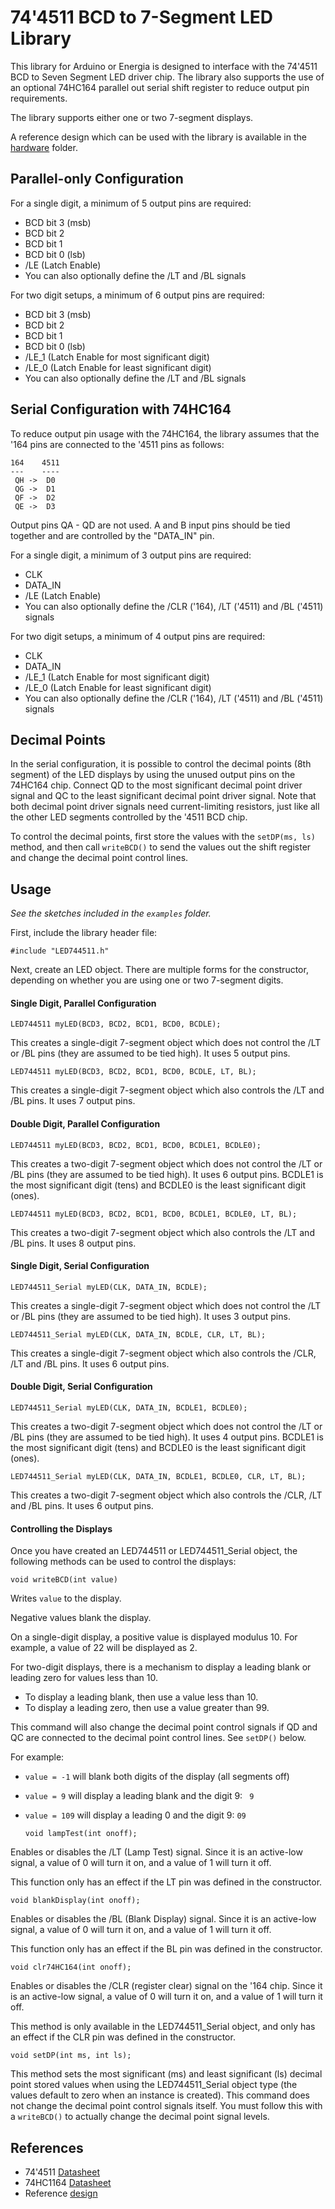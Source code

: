 74'4511 BCD to 7-Segment LED Library
====================================

This library for Arduino or Energia is designed to interface with the 74'4511 BCD to Seven Segment LED driver chip. The library also supports the use of an optional 74HC164 parallel out serial shift register to reduce output pin requirements.

The library supports either one or two 7-segment displays.

A reference design which can be used with the library is available in the [hardware][1] folder.

Parallel-only Configuration
---------------------------
For a single digit, a minimum of 5 output pins are required:
 + BCD bit 3 (msb)
 + BCD bit 2
 + BCD bit 1
 + BCD bit 0 (lsb)
 + /LE (Latch Enable)
 + You can also optionally define the /LT and /BL signals

For two digit setups, a minimum of 6 output pins are required:
+ BCD bit 3 (msb)
+ BCD bit 2
+ BCD bit 1
+ BCD bit 0 (lsb)
+ /LE_1 (Latch Enable for most significant digit)
+ /LE_0 (Latch Enable for least significant digit)
+ You can also optionally define the /LT and /BL signals

Serial Configuration with 74HC164
---------------------------------
To reduce output pin usage with the 74HC164, the library assumes that the '164 pins are connected to the '4511 pins as follows:

    164    4511
    ---    ----
     QH ->  D0
     QG ->  D1
     QF ->  D2
     QE ->  D3

Output pins QA - QD are not used. A and B input pins should be tied together and are controlled by the "DATA_IN" pin.

For a single digit, a minimum of 3 output pins are required:
 + CLK
 + DATA_IN
 + /LE (Latch Enable)
 + You can also optionally define the /CLR ('164), /LT ('4511) and /BL ('4511) signals

For two digit setups, a minimum of 4 output pins are required:
+ CLK
+ DATA_IN
+ /LE_1 (Latch Enable for most significant digit)
+ /LE_0 (Latch Enable for least significant digit)
+ You can also optionally define the /CLR ('164), /LT ('4511) and /BL ('4511) signals

Decimal Points
--------------
In the serial configuration, it is possible to control the decimal points (8th segment) of the LED displays by using the unused output pins on the 74HC164 chip. Connect QD to the most significant decimal point driver signal and QC to the least significant decimal point driver signal. Note that both decimal point driver signals need current-limiting resistors, just like all the other LED segments controlled by the '4511 BCD chip.

To control the decimal points, first store the values with the `setDP(ms, ls)` method, and then call `writeBCD()` to send the values out the shift register and change the decimal point control lines.

Usage
-----
_See the sketches included in the `examples` folder._

First, include the library header file:

    #include "LED744511.h"

Next, create an LED object. There are multiple forms for the constructor, depending on whether you are using one or two 7-segment digits.

#### Single Digit, Parallel Configuration ####

    LED744511 myLED(BCD3, BCD2, BCD1, BCD0, BCDLE);

This creates a single-digit 7-segment object which does not control the /LT or /BL pins (they are assumed to be tied high). It uses 5 output pins.

    LED744511 myLED(BCD3, BCD2, BCD1, BCD0, BCDLE, LT, BL);

This creates a single-digit 7-segment object which also controls the /LT and /BL pins. It uses 7 output pins.

#### Double Digit, Parallel Configuration ####

    LED744511 myLED(BCD3, BCD2, BCD1, BCD0, BCDLE1, BCDLE0);

This creates a two-digit 7-segment object which does not control the /LT or /BL pins (they are assumed to be tied high). It uses 6 output pins. BCDLE1 is the most significant digit (tens) and BCDLE0 is the least significant digit (ones).

    LED744511 myLED(BCD3, BCD2, BCD1, BCD0, BCDLE1, BCDLE0, LT, BL);

This creates a two-digit 7-segment object which also controls the /LT and /BL pins. It uses 8 output pins.

#### Single Digit, Serial Configuration ####

    LED744511_Serial myLED(CLK, DATA_IN, BCDLE);

This creates a single-digit 7-segment object which does not control the /LT or /BL pins (they are assumed to be tied high). It uses 3 output pins.

    LED744511_Serial myLED(CLK, DATA_IN, BCDLE, CLR, LT, BL);

This creates a single-digit 7-segment object which also controls the /CLR, /LT and /BL pins. It uses 6 output pins.

#### Double Digit, Serial Configuration ####

    LED744511_Serial myLED(CLK, DATA_IN, BCDLE1, BCDLE0);

This creates a two-digit 7-segment object which does not control the /LT or /BL pins (they are assumed to be tied high). It uses 4 output pins. BCDLE1 is the most significant digit (tens) and BCDLE0 is the least significant digit (ones).

    LED744511_Serial myLED(CLK, DATA_IN, BCDLE1, BCDLE0, CLR, LT, BL);

This creates a two-digit 7-segment object which also controls the /CLR, /LT and /BL pins. It uses 6 output pins.

#### Controlling the Displays ####

Once you have created an LED744511 or LED744511_Serial object, the following methods can be used to control the displays:

    void writeBCD(int value)
  Writes `value` to the display.

  Negative values blank the display.

  On a single-digit display, a positive value is displayed modulus 10. For example, a value of 22 will be displayed as 2.

  For two-digit displays, there is a mechanism to display a leading blank or leading zero for values less than 10.

  + To display a leading blank, then use a value less than 10.
  + To display a leading zero, then use a value greater than 99.


  This command will also change the decimal point control signals if QD and QC are connected to the decimal point control lines. See `setDP()` below.

For example:
  + `value = -1` will blank both digits of the display (all segments off)
  + `value = 9` will display a leading blank and the digit 9: ` 9`
  + `value = 109` will display a leading 0 and the digit 9: `09`


        void lampTest(int onoff);
Enables or disables the /LT (Lamp Test) signal. Since it is an active-low signal, a value of 0 will turn it on, and a value of 1 will turn it off.

This function only has an effect if the LT pin was defined in the constructor.

    void blankDisplay(int onoff);
Enables or disables the /BL (Blank Display) signal. Since it is an active-low signal, a value of 0 will turn it on, and a value of 1 will turn it off.

This function only has an effect if the BL pin was defined in the constructor.


    void clr74HC164(int onoff);
Enables or disables the /CLR (register clear) signal on the '164 chip. Since it is an active-low signal, a value of 0 will turn it on, and a value of 1 will turn it off.

This method is only available in the LED744511_Serial object, and only has an effect if the CLR pin was defined in the constructor.

    void setDP(int ms, int ls);  
This method sets the most significant (ms) and least significant (ls) decimal point stored values when using the LED744511_Serial object type (the values default to zero when an instance is created). This command does not change the decimal point control signals itself. You must follow this with a `writeBCD()` to actually change the decimal point signal levels.


References
----------
+ 74'4511 [Datasheet](http://www.ti.com/lit/ds/symlink/cd74hc4511.pdf)
+ 74HC1164 [Datasheet](http://www.ti.com/lit/ds/symlink/sn74hc164.pdf)
+ Reference [design][1]

[1]: ./hardware
